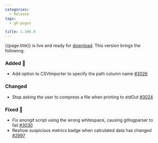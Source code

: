```yaml
---
categories:
  - Release
tags:
  - gh-pages

title: 1.106.0
---
```


{{page.title}} is live and ready for [download](https://github.com/MaibornWolff/codecharta/releases/tag/{{page.title}}). This version brings the following:

### Added 🚀

- Add option to CSVImporter to specify the path column name [#3026](https://github.com/MaibornWolff/codecharta/pull/3026)

### Changed

- Stop asking the user to compress a file when printing to stdOut [#3024](https://github.com/MaibornWolff/codecharta/pull/3024)

### Fixed 🐞

- Fix anongit script using the wrong whitespace, causing gitlogparser to fail [#3030](https://github.com/MaibornWolff/codecharta/pull/3030)
- Reshow suspicious metrics badge when calculated data has changed [#2997](https://github.com/MaibornWolff/codecharta/pull/2997)
